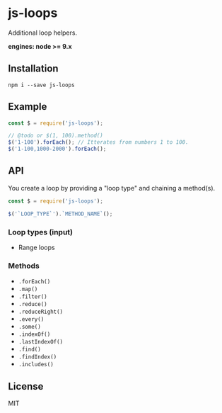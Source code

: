 # js-loops

Additional loop helpers.

**engines: node >= 9.x**

## Installation
```
npm i --save js-loops
```

## Example
```javascript
const $ = require('js-loops');

// @todo or $(1, 100).method()
$('1-100').forEach(); // Itterates from numbers 1 to 100.
$('1-100,1000-2000').forEach();
```

## API

You create a loop by providing a "loop type" and chaining a method(s).

```javascript
const $ = require('js-loops');

$('`LOOP_TYPE`').`METHOD_NAME`();
```

### Loop types (input)
- Range loops


### Methods
- `.forEach()`
- `.map()`
- `.filter()`
- `.reduce()`
- `.reduceRight()`
- `.every()`
- `.some()`
- `.indexOf()`
- `.lastIndexOf()`
- `.find()`
- `.findIndex()`
- `.includes()`

## License

MIT

